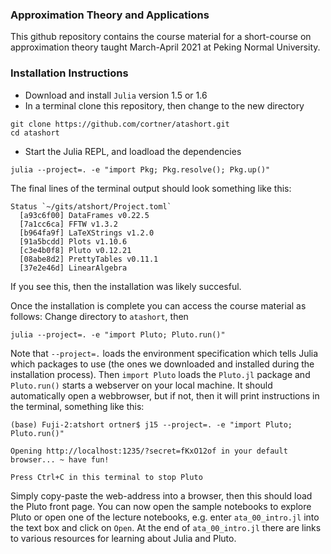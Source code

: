 
### Approximation Theory and Applications

This github repository contains the course material for a short-course on
approximation theory taught March-April 2021 at Peking Normal University.

### Installation Instructions

* Download and install `Julia` version 1.5 or 1.6
* In a terminal clone this repository, then change to the new directory
```
git clone https://github.com/cortner/atashort.git
cd atashort
```
* Start the Julia REPL, and loadload the dependencies
```
julia --project=. -e "import Pkg; Pkg.resolve(); Pkg.up()"
```
The final lines of the terminal output should look something like this:
```
Status `~/gits/atshort/Project.toml`
  [a93c6f00] DataFrames v0.22.5
  [7a1cc6ca] FFTW v1.3.2
  [b964fa9f] LaTeXStrings v1.2.0
  [91a5bcdd] Plots v1.10.6
  [c3e4b0f8] Pluto v0.12.21
  [08abe8d2] PrettyTables v0.11.1
  [37e2e46d] LinearAlgebra
```
If you see this, then the installation was likely succesful.


Once the installation is complete you can access the course material as
follows:  Change directory to `atashort`, then
```
julia --project=. -e "import Pluto; Pluto.run()"
```
Note that `--project=.` loads the environment specification which tells
Julia which packages to use (the ones we downloaded and installed during the
installation process). Then `import Pluto` loads the `Pluto.jl` package and
`Pluto.run()` starts a webserver on your local machine. It should automatically
open a webbrowser, but if not, then it will print instructions in the terminal,
something like this:
```
(base) Fuji-2:atshort ortner$ j15 --project=. -e "import Pluto; Pluto.run()"

Opening http://localhost:1235/?secret=fKxO12of in your default browser... ~ have fun!

Press Ctrl+C in this terminal to stop Pluto
```
Simply copy-paste the web-address into a browser, then this should load the
Pluto front page. You can now open the sample notebooks to explore Pluto
or open one of the lecture notebooks, e.g. enter `ata_00_intro.jl` into
the text box and click on `Open`. At the end of `ata_00_intro.jl` there are
links to various resources for learning about Julia and Pluto.
